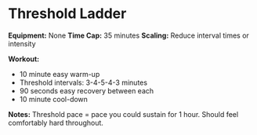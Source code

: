 # Threshold Ladder

**Equipment:** None
**Time Cap:** 35 minutes
**Scaling:** Reduce interval times or intensity

**Workout:**
- 10 minute easy warm-up
- Threshold intervals: 3-4-5-4-3 minutes
- 90 seconds easy recovery between each
- 10 minute cool-down

**Notes:**
Threshold pace = pace you could sustain for 1 hour. Should feel comfortably hard throughout.